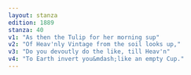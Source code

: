 ```yaml
---
layout: stanza
edition: 1889
stanza: 40
v1: "As then the Tulip for her morning sup"
v2: "Of Heav'nly Vintage from the soil looks up,"
v3: "Do you devoutly do the like, till Heav'n"
v4: "To Earth invert you&mdash;like an empty Cup."
---
```

